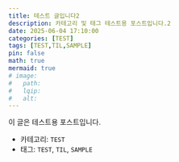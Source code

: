 ```yaml
---
title: 테스트 글입니다2
description: 카테고리 및 태그 테스트용 포스트입니다.2
date: 2025-06-04 17:10:00 
categories: [TEST]
tags: [TEST,TIL,SAMPLE]
pin: false
math: true
mermaid: true
# image:
#   path:
#   lqip: 
#   alt: 
---
```


이 글은 테스트용 포스트입니다.

- 카테고리: `TEST`
- 태그: `TEST`, `TIL`, `SAMPLE`
